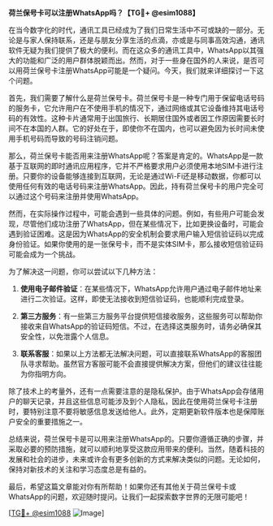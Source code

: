 **荷兰保号卡可以注册WhatsApp吗？【TG💪+ @esim1088】**

在当今数字化的时代，通讯工具已经成为了我们日常生活中不可或缺的一部分。无论是与家人保持联系，还是与朋友分享生活的点滴，亦或是与同事高效沟通，通讯软件无疑为我们提供了极大的便利。而在这众多的通讯工具中，WhatsApp以其强大的功能和广泛的用户群体脱颖而出。然而，对于一些身在国外的人来说，是否可以用荷兰保号卡注册WhatsApp可能是一个疑问。今天，我们就来详细探讨一下这个问题。

首先，我们需要了解什么是荷兰保号卡。荷兰保号卡是一种专门用于保留电话号码的服务卡，它允许用户在不使用手机的情况下，通过网络或其它设备维持其电话号码的有效性。这种卡片通常用于出国旅行、长期居住国外或者因工作原因需要长时间不在本国的人群。它的好处在于，即使你不在国内，也可以避免因为长时间未使用手机号码而导致的号码注销问题。

那么，荷兰保号卡能否用来注册WhatsApp呢？答案是肯定的。WhatsApp是一款基于互联网的即时通讯应用程序，它并不严格要求用户必须使用本地SIM卡进行注册。只要你的设备能够连接到互联网，无论是通过Wi-Fi还是移动数据，你都可以使用任何有效的电话号码来注册WhatsApp。因此，持有荷兰保号卡的用户完全可以通过这个号码来注册并使用WhatsApp。

然而，在实际操作过程中，可能会遇到一些具体的问题。例如，有些用户可能会发现，尽管他们成功注册了WhatsApp，但在某些情况下，比如更换设备时，可能会遇到验证困难。这是因为WhatsApp的安全机制会要求用户输入短信验证码以完成身份验证。如果你使用的是一张保号卡，而不是实体SIM卡，那么接收短信验证码可能会成为一个挑战。

为了解决这一问题，你可以尝试以下几种方法：

1. **使用电子邮件验证**：在某些情况下，WhatsApp允许用户通过电子邮件地址来进行二次验证。这样，即使无法接收到短信验证码，也能顺利完成登录。

2. **第三方服务**：有一些第三方服务平台提供短信接收服务，这些服务可以帮助你接收来自WhatsApp的验证码短信。不过，在选择这类服务时，请务必确保其安全性，以免泄露个人信息。

3. **联系客服**：如果以上方法都无法解决问题，可以直接联系WhatsApp的客服团队寻求帮助。虽然官方客服可能不会直接提供解决方案，但他们的建议往往能为你指明方向。

除了技术上的考量外，还有一点需要注意的是隐私保护。由于WhatsApp会存储用户的聊天记录，并且这些信息可能涉及到个人隐私，因此在使用荷兰保号卡注册时，要特别注意不要将敏感信息发送给他人。此外，定期更新软件版本也是保障账户安全的重要措施之一。

总结来说，荷兰保号卡是可以用来注册WhatsApp的。只要你遵循正确的步骤，并采取必要的预防措施，就可以顺利地享受这款应用带来的便利。当然，随着科技的发展和社会的进步，未来或许会有更多创新的方式来解决类似的问题。无论如何，保持对新技术的关注和学习态度总是有益的。

最后，希望这篇文章能对你有所帮助！如果你还有其他关于荷兰保号卡或WhatsApp的问题，欢迎随时提问。让我们一起探索数字世界的无限可能吧！

[[TG💪+ @esim1088](https://t.me/s/esim1088) ![Image](https://i.postimg.cc/4NQfJmqS/Snipaste-2025-05-13-00-14-12.png)]